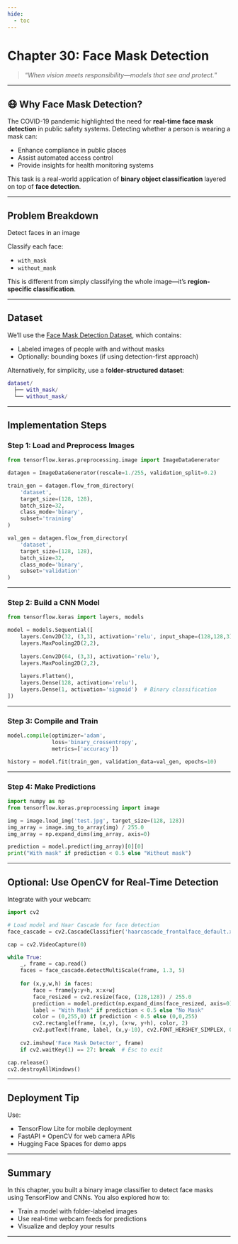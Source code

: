 ```yaml
---
hide:
  - toc
---
```


# Chapter 30: Face Mask Detection

> “*When vision meets responsibility—models that see and protect.*”

---

## 😷 Why Face Mask Detection?

The COVID-19 pandemic highlighted the need for **real-time face mask detection** in public safety systems. Detecting whether a person is wearing a mask can:

- Enhance compliance in public places  
- Assist automated access control  
- Provide insights for health monitoring systems

This task is a real-world application of **binary object classification** layered on top of **face detection**.

---

## Problem Breakdown

Detect faces in an image

Classify each face:

- `with_mask`  
- `without_mask`

This is different from simply classifying the whole image—it’s **region-specific classification**.

---

## Dataset

We’ll use the [Face Mask Detection Dataset](https://www.kaggle.com/datasets/omkargurav/face-mask-dataset), which contains:

- Labeled images of people with and without masks  
- Optionally: bounding boxes (if using detection-first approach)

Alternatively, for simplicity, use a f**older-structured dataset**:

```lua
dataset/
  ├── with_mask/
  └── without_mask/
```

---

## Implementation Steps

### Step 1: Load and Preprocess Images

```python
from tensorflow.keras.preprocessing.image import ImageDataGenerator

datagen = ImageDataGenerator(rescale=1./255, validation_split=0.2)

train_gen = datagen.flow_from_directory(
    'dataset',
    target_size=(128, 128),
    batch_size=32,
    class_mode='binary',
    subset='training'
)

val_gen = datagen.flow_from_directory(
    'dataset',
    target_size=(128, 128),
    batch_size=32,
    class_mode='binary',
    subset='validation'
)
```

---

### Step 2: Build a CNN Model

```python
from tensorflow.keras import layers, models

model = models.Sequential([
    layers.Conv2D(32, (3,3), activation='relu', input_shape=(128,128,3)),
    layers.MaxPooling2D(2,2),
    
    layers.Conv2D(64, (3,3), activation='relu'),
    layers.MaxPooling2D(2,2),
    
    layers.Flatten(),
    layers.Dense(128, activation='relu'),
    layers.Dense(1, activation='sigmoid')  # Binary classification
])
```

---

### Step 3: Compile and Train

```python
model.compile(optimizer='adam',
              loss='binary_crossentropy',
              metrics=['accuracy'])

history = model.fit(train_gen, validation_data=val_gen, epochs=10)
```

---

### Step 4: Make Predictions

```python
import numpy as np
from tensorflow.keras.preprocessing import image

img = image.load_img('test.jpg', target_size=(128, 128))
img_array = image.img_to_array(img) / 255.0
img_array = np.expand_dims(img_array, axis=0)

prediction = model.predict(img_array)[0][0]
print("With mask" if prediction < 0.5 else "Without mask")
```

---

## Optional: Use OpenCV for Real-Time Detection

Integrate with your webcam:

```python
import cv2

# Load model and Haar Cascade for face detection
face_cascade = cv2.CascadeClassifier('haarcascade_frontalface_default.xml')

cap = cv2.VideoCapture(0)

while True:
    _, frame = cap.read()
    faces = face_cascade.detectMultiScale(frame, 1.3, 5)
    
    for (x,y,w,h) in faces:
        face = frame[y:y+h, x:x+w]
        face_resized = cv2.resize(face, (128,128)) / 255.0
        prediction = model.predict(np.expand_dims(face_resized, axis=0))[0][0]
        label = "With Mask" if prediction < 0.5 else "No Mask"
        color = (0,255,0) if prediction < 0.5 else (0,0,255)
        cv2.rectangle(frame, (x,y), (x+w, y+h), color, 2)
        cv2.putText(frame, label, (x,y-10), cv2.FONT_HERSHEY_SIMPLEX, 0.8, color, 2)
    
    cv2.imshow('Face Mask Detector', frame)
    if cv2.waitKey(1) == 27: break  # Esc to exit

cap.release()
cv2.destroyAllWindows()
```

---

## Deployment Tip

Use:

- TensorFlow Lite for mobile deployment  
- FastAPI + OpenCV for web camera APIs  
- Hugging Face Spaces for demo apps

---

## Summary

In this chapter, you built a binary image classifier to detect face masks using TensorFlow and CNNs. You also explored how to:

- Train a model with folder-labeled images  
- Use real-time webcam feeds for predictions  
- Visualize and deploy your results

---


